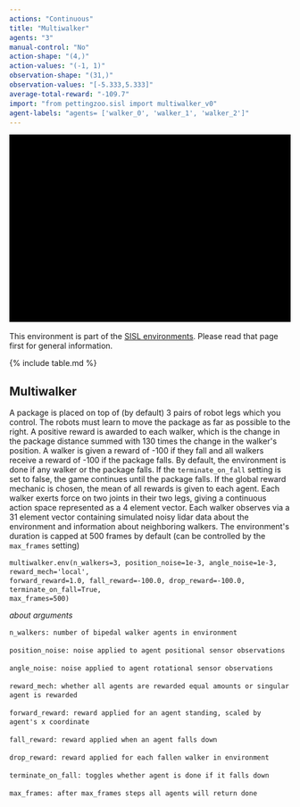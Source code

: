 ```yaml
---
actions: "Continuous"
title: "Multiwalker"
agents: "3"
manual-control: "No"
action-shape: "(4,)"
action-values: "(-1, 1)"
observation-shape: "(31,)"
observation-values: "[-5.333,5.333]"
average-total-reward: "-109.7"
import: "from pettingzoo.sisl import multiwalker_v0"
agent-labels: "agents= ['walker_0', 'walker_1', 'walker_2']"
---
```


<div class="floatright" markdown="1">

![](sisl_multiwalker.gif)

This environment is part of the [SISL environments](../sisl). Please read that page first for general information.

{% include table.md %}

</div>

## Multiwalker


A package is placed on top of (by default) 3 pairs of robot legs which you control. The robots must learn to move the package as far as possible to the right. A positive reward is awarded to each walker, which is the change in the package distance summed with 130 times the change in the walker's position. A walker is given a reward of -100 if they fall and all walkers receive a reward of -100 if the package falls. By default, the environment is done if any walker or the package falls. If the `terminate_on_fall` setting is set to false, the game continues until the package falls. If the global reward mechanic is chosen, the mean of all rewards is given to each agent. Each walker exerts force on two joints in their two legs, giving a continuous action space represented as a 4 element vector. Each walker observes via a 31 element vector containing simulated noisy lidar data about the environment and information about neighboring walkers. The environment's duration is capped at 500 frames by default (can be controlled by the `max_frames` setting)

```
multiwalker.env(n_walkers=3, position_noise=1e-3, angle_noise=1e-3, reward_mech='local',
forward_reward=1.0, fall_reward=-100.0, drop_reward=-100.0, terminate_on_fall=True,
max_frames=500)
```

*about arguments*

```
n_walkers: number of bipedal walker agents in environment

position_noise: noise applied to agent positional sensor observations

angle_noise: noise applied to agent rotational sensor observations

reward_mech: whether all agents are rewarded equal amounts or singular agent is rewarded

forward_reward: reward applied for an agent standing, scaled by agent's x coordinate

fall_reward: reward applied when an agent falls down

drop_reward: reward applied for each fallen walker in environment

terminate_on_fall: toggles whether agent is done if it falls down

max_frames: after max_frames steps all agents will return done

```
